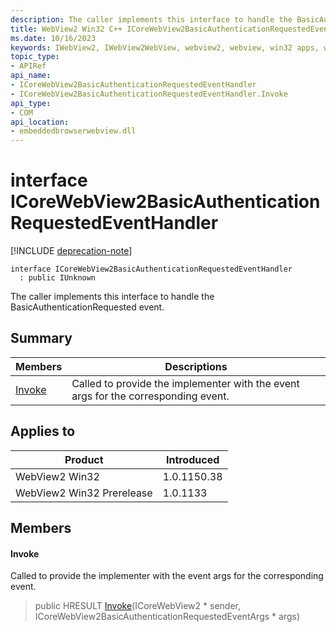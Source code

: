 ```yaml
---
description: The caller implements this interface to handle the BasicAuthenticationRequested event.
title: WebView2 Win32 C++ ICoreWebView2BasicAuthenticationRequestedEventHandler
ms.date: 10/16/2023
keywords: IWebView2, IWebView2WebView, webview2, webview, win32 apps, win32, edge, ICoreWebView2, ICoreWebView2Controller, browser control, edge html, ICoreWebView2BasicAuthenticationRequestedEventHandler
topic_type: 
- APIRef
api_name:
- ICoreWebView2BasicAuthenticationRequestedEventHandler
- ICoreWebView2BasicAuthenticationRequestedEventHandler.Invoke
api_type:
- COM
api_location:
- embeddedbrowserwebview.dll
---
```


# interface ICoreWebView2BasicAuthenticationRequestedEventHandler

[!INCLUDE [deprecation-note](../includes/deprecation-note.md)]

```
interface ICoreWebView2BasicAuthenticationRequestedEventHandler
  : public IUnknown
```

The caller implements this interface to handle the BasicAuthenticationRequested event.

## Summary

 Members                        | Descriptions
--------------------------------|---------------------------------------------
[Invoke](#invoke) | Called to provide the implementer with the event args for the corresponding event.

## Applies to

Product                         | Introduced
--------------------------------|---------------------------------------------
WebView2 Win32            |    1.0.1150.38
WebView2 Win32 Prerelease |    1.0.1133

## Members

#### Invoke

Called to provide the implementer with the event args for the corresponding event.

> public HRESULT [Invoke](#invoke)(ICoreWebView2 * sender, ICoreWebView2BasicAuthenticationRequestedEventArgs * args)


